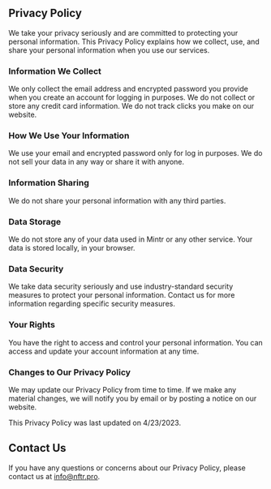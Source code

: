 ## Privacy Policy

We take your privacy seriously and are committed to protecting your personal information. This Privacy Policy explains how we collect, use, and share your personal information when you use our services.

### Information We Collect

We only collect the email address and encrypted password you provide when you create an account for logging in purposes. We do not collect or store any credit card information. We do not track clicks you make on our website.

### How We Use Your Information

We use your email and encrypted password only for log in purposes. We do not sell your data in any way or share it with anyone.

### Information Sharing

We do not share your personal information with any third parties.

### Data Storage

We do not store any of your data used in Mintr or any other service. Your data is stored locally, in your browser.

### Data Security

We take data security seriously and use industry-standard security measures to protect your personal information.
Contact us for more information regarding specific security measures.

### Your Rights

You have the right to access and control your personal information. You can access and update your account information at any time.

### Changes to Our Privacy Policy

We may update our Privacy Policy from time to time. If we make any material changes, we will notify you by email or by posting a notice on our website.

This Privacy Policy was last updated on 4/23/2023.

## Contact Us

If you have any questions or concerns about our Privacy Policy, please contact us at info@nftr.pro.

